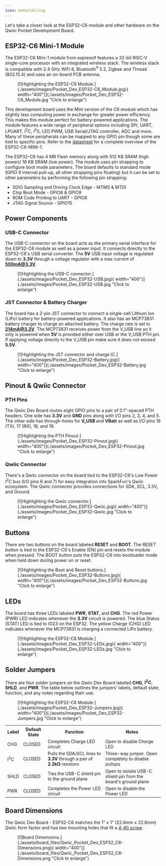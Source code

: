 ```yaml
---
icon: material/cog
---
```


Let's take a closer look at the ESP32-C6 module and other hardware on the Qwiic Pocket Development Board.

## ESP32-C6 Mini-1 Module

The ESP32-C6 Mini-1 module from espressif features a 32-bit RISC-V single-core processor with an integrated wireless stack. The wireless stack is compatible with 2.4 GHz WiFi 6, Bluetooth<sup>&reg;</sup> 5.3, Zigbee and Thread (802.15.4) and uses an on-board PCB antenna.

<figure markdown>
[![Highlighting the ESP32-C6 Module.](./assets/images/Pocket_Dev_ESP32-C6_Module.jpg){ width="400"}](./assets/images/Pocket_Dev_ESP32-C6_Module.jpg "Click to enlarge")
</figure>

This development board uses the Mini version of the C6 module which has slightly less computing power in exchange for greater power efficiency. This makes this module perfect for battery-powered applications. The module features a wide range of peripheral options including SPI, UART, LPUART, I<sup>2</sup>C, I<sup>2</sup>S, LED PWM, USB Serial/JTAG controller, ADC and more. Many of these peripherals can be mapped to any GPIO pin though some are tied to specific pins. Refer to the [datasheet](./assets/component_documentation/ESP32-C6-MINI-1-Datasheet.pdf) for a complete overview of the ESP32-C6-MINI-1.

The ESP32-C6 has 4 MB Flash memory along with 512 KB SRAM (high power)/ 16 KB SRAM (low power). The module uses pin strapping to configure boot mode parameters. The board defaults to standard mode (GPIO 9 internal pull-up, all other strapping pins floating) but it can be set to other parameters by performing the following pin strapping:

- SDIO Sampling and Driving Clock Edge - MTMS & MTDI
- Chip Boot Mode - GPIO8 & GPIO9
- ROM Code Printing to UART - GPIO8
- JTAG Signal Source - GPIO15

## Power Components

### USB-C Connector

The USB-C connector on the board acts as the primary serial interface for the ESP32-C6 module as well as a power input. It connects directly to the ESP32-C6's USB serial converter. The <b>5V</b> USB input voltage is regulated down to <b>3.3V</b> through a voltage regulator with a max current of <b>500mA@3.3V</b>.

<figure markdown>
[![Highlighting the USB-C connector.](./assets/images/Pocket_Dev_ESP32-USB.jpg){ width="400"}](./assets/images/Pocket_Dev_ESP32-USB.jpg "Click to enlarge")
</figure>

### JST Connector & Battery Charger

The board has a 2-pin JST connector to connect a single-cell Lithium Ion (LiPo) battery for battery-powered applications. It also has an MCP73831 battery charger to charge an attached battery. The charge rate is set to <b>214mA@3.3V</b>. The MCP73831 receives power from the V_USB line so it only is powered when <b>5V</b> is provided either over USB or the V_USB PTH pin. If applying voltage directly to the V_USB pin make sure it does not exceed <b>5.5V</b>.

<figure markdown>
[![Highlighting the JST connector and charge IC.](./assets/images/Pocket_Dev_ESP32-Battery.jpg){ width="400"}](./assets/images/Pocket_Dev_ESP32-Battery.jpg "Click to enlarge")
</figure>

## Pinout & Qwiic Connector

### PTH Pins

The Qwiic Dev Board routes eight GPIO pins to a pair of 0.1"-spaced PTH headers. One side has <b>3.3V</b> and <b>GND</b> pins along with I/O pins 2, 3, 4, and 5. The other side has through-holes for <b>V_USB</b> and <b>VBatt</b> as well as I/O pins 16 (TX), 17 (RX), 18, and 19.

<figure markdown>
[![Highlighting the PTH Pinout.](./assets/images/Pocket_Dev_ESP32-Pinout.jpg){ width="400"}](./assets/images/Pocket_Dev_ESP32-Pinout.jpg "Click to enlarge")
</figure>

### Qwiic Connector

There's a Qwiic connector on the board tied to the ESP32-C6's Low Power I<sup>2</sup>C bus (I/O pins 6 and 7) for easy integration into SparkFun's Qwiic ecosystem. The Qwiic connector provides connections for SDA, SCL, 3.3V, and Ground.

<figure markdown>
[![Highlighting the Qwiic connector.](./assets/images/Pocket_Dev_ESP32-Qwiic.jpg){ width="400"}](./assets/images/Pocket_Dev_ESP32-Qwiic.jpg "Click to enlarge")
</figure>

## Buttons

There are two buttons on the board labeled <b>RESET</b> and <b>BOOT</b>. The RESET button is tied to the ESP32-C6's Enable (EN) pin and resets the module when pressed. The BOOT button puts the ESP32-C6 into bootloader mode when held down during power on or reset.

<figure markdown>
[![Highlighting the Boot and Reset buttons.](./assets/images/Pocket_Dev_ESP32-Buttons.jpg){ width="400"}](./assets/images/Pocket_Dev_ESP32-Buttons.jpg "Click to enlarge")
</figure>

## LEDs

The board has three LEDs labeled <b>PWR</b>, <b>STAT</b>, and <b>CHG</b>. The red Power (PWR) LED indicates whenever the <b>3.3V</b> circuit is powered. The blue Status (STAT) LED is tied to IO23 on the ESP32. The yellow Charge (CHG) LED indicates whenever the MCP73831 is charging a connected LiPo battery.

<figure markdown>
[![Highlighting the ESP32-C6 Module.](./assets/images/Pocket_Dev_ESP32-LEDs.jpg){ width="400"}](./assets/images/Pocket_Dev_ESP32-LEDs.jpg "Click to enlarge")
</figure>

## Solder Jumpers

There are four solder jumpers on the Qwiic Dev Board labeled <b>CHG</b>, <b>I<sup>2</sup>C</b>, <b>SHLD</b>, and <b>PWR</b>. The table below outlines the jumpers' labels, default state, function, and any notes regarding their use:

<figure markdown>
[![Highlighting the ESP32-C6 Module.](./assets/images/Pocket_Dev_ESP32-Jumpers.jpg){ width="400"}](./assets/images/Pocket_Dev_ESP32-Jumpers.jpg "Click to enlarge")
</figure>

<table>
    <tr>
        <th>Label</th>
        <th>Default State</th>
        <th>Function</th>
        <th>Notes</th>
    </tr>
    <tr>
        <td>CHG</td>
        <td>CLOSED</td>
        <td>Completes Charge LED circuit</td>
        <td>Open to disable Charge LED</td>
    </tr>
    <tr>
        <td>I<sup>2</sup>C</td>
        <td>CLOSED</td>
        <td>Pulls the SDA/SCL lines to <b>3.3V</b> through a pair of <b>2.2k&ohm;</b> resistors</td>
        <td>Three-way jumper. Open completely to disable pullups</td>
    </tr>
    <tr>
        <td>SHLD</td>
        <td>CLOSED</td>
        <td>Ties the USB-C shield pin to the ground plane</td>
        <td>Open to isolate USB-C shield pin from the board's ground plane</td>
    </tr>
    <tr>
        <td>PWR</td>
        <td>CLOSED</td>
        <td>Completes the Power LED circuit</td>
        <td>Open to disable the Power LED</td>
    </tr>
</table>

## Board Dimensions

The Qwiic Dev Board - ESP32-C6 matches the 1" x 1" (22.6mm x 22.6mm) Qwiic form factor and has two mounting holes that fit a [4-40 screw](https://www.sparkfun.com/products/10453). 

<figure markdown>
[![Board Dimensions.](./assets/board_files/Qwiic_Pocket_Dev_ESP32_C6-Dimensions.png){ width="400"}](./assets/board_files/Qwiic_Pocket_Dev_ESP32_C6-Dimensions.png "Click to enlarge")
</figure>
